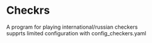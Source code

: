 # Checkrs
A program for playing international/russian checkers  
supprts limited configuration with config\_checkers.yaml
